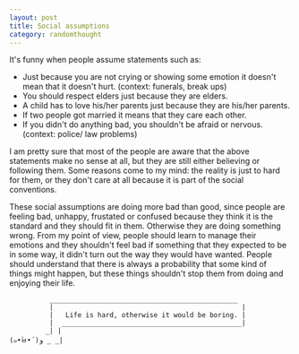 ```yaml
---
layout: post
title: Social assumptions
category: randomthought 
---
```


It's funny when people assume statements such as:

* Just because you are not crying or showing some emotion it doesn't mean that it doesn't hurt. (context: funerals, break ups)
* You should respect elders just because they are elders.
* A child has to love his/her parents just because they are his/her parents.
* If two people got married it means that they care each other.
* If you didn't do anything bad, you shouldn't be afraid or nervous. (context: police/ law problems)

I am pretty sure that most of the people are aware that the above statements make no sense at all, but they are still either believing or following them. 
Some reasons come to my mind:  the reality is just to hard for them, or they don't care at all because it is part of the social conventions.


These social assumptions are doing more bad than good, since people are feeling bad, unhappy, frustated or confused  because they think it is the standard and they should fit in them. Otherwise they are doing something wrong.
From my point of view, people should learn to manage their emotions and  they shouldn't feel bad if something that they expected to be in some way, it didn't turn out the way  they would have wanted.
People should understand that there is always a probability that some kind of things might happen, but these things shouldn't stop them from doing and enjoying their life.

```
          _______________________________________________
          |                                               |
          |   Life is hard, otherwise it would be boring. |
          |  _____________________________________________|
         _| |
(๑•̀ㅂ•́)و _ _|
```


